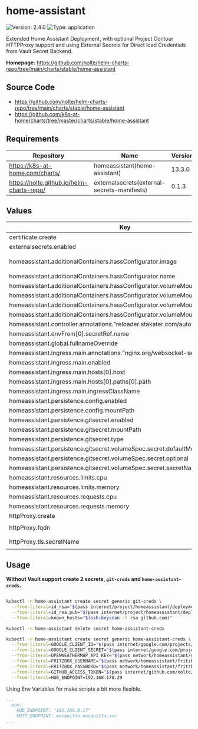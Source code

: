 # home-assistant

![Version: 2.4.0](https://img.shields.io/badge/Version-2.4.0-informational?style=flat-square) ![Type: application](https://img.shields.io/badge/Type-application-informational?style=flat-square)

Extended Home Assistant Deployment, with optional Project Contour HTTPProxy support
and using External Secrets for Direct load Credentials from Vault Secret Backend.

**Homepage:** <https://github.com/nolte/helm-charts-repo/tree/main/charts/stable/home-assistant>

## Source Code

* <https://github.com/nolte/helm-charts-repo/tree/main/charts/stable/home-assistant>
* <https://github.com/k8s-at-home/charts/tree/master/charts/stable/home-assistant>

## Requirements

| Repository | Name | Version |
|------------|------|---------|
| https://k8s-at-home.com/charts/ | homeassistant(home-assistant) | 13.3.0 |
| https://nolte.github.io/helm-charts-repo/ | externalsecrets(external-secrets-manifests) | 0.1.3 |

## Values

| Key | Type | Default | Description |
|-----|------|---------|-------------|
| certificate.create | bool | `false` |  |
| externalsecrets.enabled | bool | `false` |  |
| homeassistant.additionalContainers.hassConfigurator.image | string | `"causticlab/hass-configurator-docker:latest"` |  |
| homeassistant.additionalContainers.hassConfigurator.name | string | `"hass-configurator"` |  |
| homeassistant.additionalContainers.hassConfigurator.volumeMounts[0].mountPath | string | `"/hass-config"` |  |
| homeassistant.additionalContainers.hassConfigurator.volumeMounts[0].name | string | `"config"` |  |
| homeassistant.additionalContainers.hassConfigurator.volumeMounts[1].mountPath | string | `"/root/.ssh"` |  |
| homeassistant.additionalContainers.hassConfigurator.volumeMounts[1].name | string | `"gitsecret"` |  |
| homeassistant.controller.annotations."reloader.stakater.com/auto" | string | `"true"` |  |
| homeassistant.envFrom[0].secretRef.name | string | `"home-assistant-creds"` |  |
| homeassistant.global.fullnameOverride | string | `"home-assistant"` |  |
| homeassistant.ingress.main.annotations."nginx.org/websocket-services" | string | `"home-assistant"` |  |
| homeassistant.ingress.main.enabled | bool | `false` |  |
| homeassistant.ingress.main.hosts[0].host | string | `"home-assistant.local"` |  |
| homeassistant.ingress.main.hosts[0].paths[0].path | string | `"/"` |  |
| homeassistant.ingress.main.ingressClassName | string | `"nginx"` |  |
| homeassistant.persistence.config.enabled | bool | `true` |  |
| homeassistant.persistence.config.mountPath | string | `"/config"` |  |
| homeassistant.persistence.gitsecret.enabled | bool | `true` |  |
| homeassistant.persistence.gitsecret.mountPath | string | `"/root/.ssh"` |  |
| homeassistant.persistence.gitsecret.type | string | `"custom"` |  |
| homeassistant.persistence.gitsecret.volumeSpec.secret.defaultMode | int | `256` |  |
| homeassistant.persistence.gitsecret.volumeSpec.secret.optional | bool | `true` |  |
| homeassistant.persistence.gitsecret.volumeSpec.secret.secretName | string | `"git-creds"` |  |
| homeassistant.resources.limits.cpu | int | `2` |  |
| homeassistant.resources.limits.memory | string | `"2048Mi"` |  |
| homeassistant.resources.requests.cpu | int | `1` |  |
| homeassistant.resources.requests.memory | string | `"1024Mi"` |  |
| httpProxy.create | bool | `false` |  |
| httpProxy.fqdn | string | `"home-assistant.smart-home.k8sservices.local"` |  |
| httpProxy.tls.secretName | string | `"cert-manager/wildcard-duckdns-org-tls"` |  |

## Usage

**Without Vault support create 2 secrets, `git-creds` and `home-assistant-creds`.**

```sh

kubectl -n home-assistant create secret generic git-creds \
  --from-literal=id_rsa="$(pass internet/project/homeassistant/deploymentkey/id_rsa)" \
  --from-literal=id_rsa.pub="$(pass internet/project/homeassistant/deploymentkey/id_rsa.pub)" \
  --from-literal=known_hosts="$(ssh-keyscan -t rsa github.com)"

```

```sh
kubectl -n home-assistant delete secret home-assistant-creds

kubectl -n home-assistant create secret generic home-assistant-creds \
  --from-literal=GOOGLE_CLIENT_ID="$(pass internet/google.com/projects/home-assistant-274616/client_id)" \
  --from-literal=GOOGLE_CLIENT_SECRET="$(pass internet/google.com/projects/home-assistant-274616/client_secret)" \
  --from-literal=OPENWEATHERMAP_API_KEY="$(pass network/homeassistant/openweather/apikey)" \
  --from-literal=FRITZBOX_USERNAME="$(pass network/homeassistant/fritzbox/user)" \
  --from-literal=FRITZBOX_PASSWORD="$(pass network/homeassistant/fritzbox/password)" \
  --from-literal=GITHUB_ACCESS_TOKEN="$(pass internet/github.com/nolte/servics/home-assistant/token)" \
  --from-literal=HUE_ENDPOINT=192.168.178.29
```

Using Env Variables for make scripts a bit more flexible.

```yaml
...
  env:
    HUE_ENDPOINT: "192.168.0.17"
    MQTT_ENDPOINT: mosquitto.mosquitto.svc
...
```

